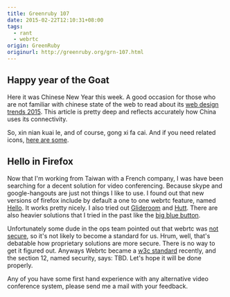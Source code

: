 ```yaml
---
title: Greenruby 107
date: 2015-02-22T12:10:31+08:00
tags:
  - rant
  - webrtc
origin: GreenRuby
originurl: http://greenruby.org/grn-107.html
---
```

## Happy year of the Goat

Here it was Chinese New Year this week. A good occasion for those who are not
familiar with chinese state of the web to read about its [web design trends 2015][7]. 
This article is pretty deep and reflects accurately how China uses
its connectivity.

So, xin nian kuai le, and of course, gong xi fa cai. And if you need related
icons, [here are some][7].

## Hello in Firefox

Now that I'm working from Taiwan with a French company, I was have been
searching for a decent solution for video conferencing. Because skype and
google-hangouts are just not things I like to use. I found out that new
versions of firefox include by default a one to one webrtc feature, named
[Hello][1]. It works pretty nicely. I also tried out [Glideroom][2] and
[Hutt][3]. There are also heavier solutions that I tried in the past like the
[big blue button][4].

Unfortunately some dude in the ops team pointed out that webrtc was [not
secure][5], so it's not likely to become a standard for us. Hrum, well, that's
debatable how proprietary solutions are more secure. There is no way to get it
figured out. Anyways Webrtc became a [w3c standard][6] recently, and the
section 12, named security, says: TBD. Let's hope it will be done properly.

Any of you have some first hand experience with any alternative video
conference system, please send me a mail with your feedback.

[1]: https://support.mozilla.org/en-US/kb/firefox-hello-video-and-voice-conversations-online
[2]: https://glideroom.com/
[3]: https://hu.tt/
[4]: http://bigbluebutton.org/
[5]: https://blog.ipvanish.com/webrtc-security-hole-leaks-real-ip-addresses/
[6]: http://www.w3.org/TR/2015/WD-webrtc-20150210/
[7]: http://designbeep.com/2015/02/20/free-download-chinese-new-year-icon-pack-50-icons/
